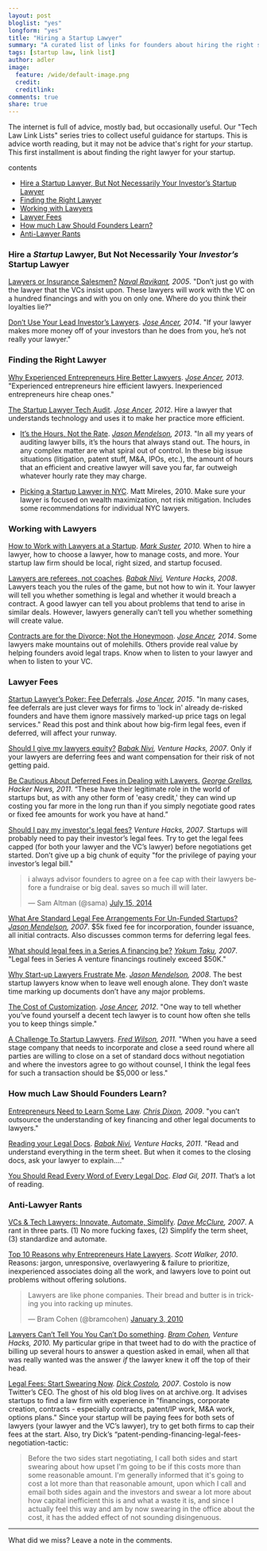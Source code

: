 ```yaml
---
layout: post
bloglist: "yes"
longform: "yes"
title: "Hiring a Startup Lawyer"
summary: "A curated list of links for founders about hiring the right startup lawyer."
tags: [startup law, link list]
author: adler
image:
  feature: /wide/default-image.png
  credit:
  creditlink:
comments: true
share: true
---
```


The internet is full of advice, mostly bad, but occasionally useful. Our "Tech Law Link Lists" series tries to collect useful guidance for startups. This is advice worth reading, but it may not be advice that's right for *your* startup. This first installment is about finding the right lawyer for your startup. 

<div class="toc">
<p>contents</p>
<ul>
<li><a href="#hire-a-startup-lawyer-but-not-necessarily-your-investors-startup-lawyer">Hire a Startup Lawyer, But Not Necessarily Your Investor’s Startup Lawyer</a></li>
<li><a href="#finding-the-right-lawyer">Finding the Right Lawyer</a></li>
<li><a href="#working-with-lawyers">Working with Lawyers</a></li>
<li><a href="#lawyer-fees">Lawyer Fees</a></li>
<li><a href="#how-much-law-should-founders-learn">How much Law Should Founders Learn?</a></li>
<li><a href="#anti-lawyer-rants">Anti-Lawyer Rants</a></li>
</ul>
</div>


### Hire a *Startup* Lawyer, But Not Necessarily Your *Investor’s* Startup Lawyer

[Lawyers or Insurance Salesmen?](http://startupboy.com/2005/11/30/lawyers-or-insurance-salesmen/) *[Naval Ravikant](https://twitter.com/naval), 2005*. "Don’t just go with the lawyer that the VCs insist upon. These lawyers will work with the VC on a hundred financings and with you on only one. Where do you think their loyalties lie?"

[Don’t Use Your Lead Investor’s Lawyers](http://siliconhillslawyer.com/2014/01/05/lead-investor-startup-lawyer-dont/). *[Jose Ancer](https://twitter.com/ancerj), 2014*. "If your lawyer makes more money off of your investors than he does from you, he’s not really your lawyer."

### Finding the Right Lawyer

[Why Experienced Entrepreneurs Hire Better Lawyers](http://siliconhillslawyer.com/2012/11/22/why-experienced-entrepreneurs-hire-better-lawyers/). *[Jose Ancer](https://twitter.com/ancerj), 2013*. "Experienced entrepreneurs hire efficient lawyers. Inexperienced entrepreneurs hire cheap ones."

[The Startup Lawyer Tech Audit](http://siliconhillslawyer.com/2012/05/16/the-startup-lawyer-tech-audit/). *[Jose Ancer](https://twitter.com/ancerj), 2012*. Hire a lawyer that understands technology and uses it to make her practice more efficient. 

* [It’s the Hours, Not the Rate](http://www.jasonmendelson.com/wp/archives/2013/01/its-the-hours-not-the-rate-why-most-people-focus-on-the-wrong-thing-when-choosing-a-lawyer.php). *[Jason Mendelson](https://twitter.com/jasonmendelson), 2013*. "In all my years of auditing lawyer bills, it’s the hours that always stand out.  The hours, in any complex matter are what spiral out of control.  In these big issue situations (litigation, patent stuff, M&A, IPOs, etc.), the amount of hours that an efficient and creative lawyer will save you far, far outweigh whatever hourly rate they may charge. 

* [Picking a Startup Lawyer in NYC](http://mattmireles.com/picking-a-startup-lawyer-in-nyc/). Matt Mireles, 2010. Make sure your lawyer is focused on wealth maximization, not risk mitigation. Includes some recommendations for individual NYC lawyers.  

### Working with Lawyers

[How to Work with Lawyers at a Startup](http://www.bothsidesofthetable.com/2010/01/21/how-to-work-with-lawyers-at-a-startup/). *[Mark Suster](https://twitter.com/msuster), 2010.*  When to hire a lawyer, how to choose a lawyer, how to manage costs, and more. Your startup law firm should be local, right sized, and startup focused.

[Lawyers are referees, not coaches](http://venturehacks.com/articles/referees). *[Babak Nivi](https://twitter.com/nivi), Venture Hacks, 2008*. Lawyers teach you the rules of the game, but not how to win it. Your lawyer will tell you whether something is legal and whether it would breach a contract. A good lawyer can tell you about problems that tend to arise in similar deals. However, lawyers generally can’t tell you whether something will create value. 

[Contracts are for the Divorce; Not the Honeymoon](http://siliconhillslawyer.com/2014/07/16/startup-contracts-divorce-marriage/). *[Jose Ancer](https://twitter.com/ancerj), 2014*. Some lawyers make mountains out of molehills. Others provide real value by helping founders avoid legal traps. Know when to listen to your lawyer and when to listen to your VC. 

### Lawyer Fees

[Startup Lawyer’s Poker: Fee Deferrals](http://siliconhillslawyer.com/2015/01/20/startup-lawyers-fee-deferrals/). *[Jose Ancer](https://twitter.com/ancerj), 2015*. "In many cases, fee deferrals are just clever ways for firms to 'lock in' already de-risked founders and have them ignore massively marked-up price tags on legal services." Read this post and think about how big-firm legal fees, even if deferred, will affect your runway. 

[Should I give my lawyers equity?](http://venturehacks.com/articles/lawyer-equity) *[Babak Nivi](https://twitter.com/nivi), Venture Hacks, 2007*. Only if your lawyers are deferring fees and want compensation for their risk of not getting paid.  

[Be Cautious About Deferred Fees in Dealing with Lawyers.](https://news.ycombinator.com/item?id=2350967) *[George Grellas](https://twitter.com/grellas), Hacker News, 2011*. “These have their legitimate role in the world of startups but, as with any other form of 'easy credit,' they can wind up costing you far more in the long run than if you simply negotiate good rates or fixed fee amounts for work you have at hand.”

[Should I pay my investor's legal fees?](http://venturehacks.com/articles/investors-legal-fee) *Venture Hacks, 2007*. Startups will probably need to pay their investor’s legal fees. Try to get the legal fees capped (for both your lawyer and the VC’s lawyer) before negotiations get started. Don’t give up a big chunk of equity "for the privilege of paying your investor’s legal bill." 

<blockquote class="twitter-tweet" lang="en"><p>i always advisor founders to agree on a fee cap with their lawyers before a fundraise or big deal. saves so much ill will later.</p>&mdash; Sam Altman (@sama) <a href="https://twitter.com/sama/status/489139344532189184">July 15, 2014</a></blockquote>
<script async src="//platform.twitter.com/widgets.js" charset="utf-8"></script>

[What Are Standard Legal Fee Arrangements For Un-Funded Startups?](http://www.askthevc.com/wp/archives/2007/06/what-are-standard-legal-fee-arrangments-for-un-funded-startups.html) *[Jason Mendelson](https://twitter.com/jasonmendelson), 2007*. $5k fixed fee for incorporation, founder issuance, all initial contracts. Also discusses common terms for deferring legal fees. 

[What should legal fees in a Series A financing be?](http://www.startupcompanylawyer.com/2007/12/08/what-should-legal-fees-in-a-series-a-financing-be/) *[Yokum Taku](https://twitter.com/Yokum), 2007*. "Legal fees in Series A venture financings routinely exceed $50K." 

[Why Start-up Lawyers Frustrate Me](http://www.jasonmendelson.com/wp/archives/2008/06/why-start-up-lawyers-frustrate-me.php). *[Jason Mendelson](https://twitter.com/jasonmendelson), 2008*. The best startup lawyers know when to leave well enough alone. They don’t waste time marking up documents don’t have any major problems. 

[The Cost of Customization](http://siliconhillslawyer.com/2012/07/17/the-cost-of-complexity/). *[Jose Ancer](https://twitter.com/ancerj), 2012*. "One way to tell whether you’ve found yourself a decent tech lawyer is to count how often she tells you to keep things simple."

[A Challenge To Startup Lawyers](http://avc.com/2011/03/a-challenge-to-startup-lawyers/). *[Fred Wilson](https://twitter.com/fredwilson), 2011.* "When you have a seed stage company that needs to incorporate and close a seed round where all parties are willing to close on a set of standard docs without negotiation and where the investors agree to go without counsel, I think the legal fees for such a transaction should be $5,000 or less." 

### How much Law Should Founders Learn? 

[Entrepreneurs Need to Learn Some Law](http://cdixon.org/2009/09/13/entrepreneurs-need-to-learn-some-law/). *[Chris Dixon](https://twitter.com/cdixon), 2009*. "you can’t outsource the understanding of key financing and other legal documents to lawyers."

[Reading your Legal Docs](http://venturehacks.com/articles/legal-docs). *[Babak Nivi](https://twitter.com/nivi), Venture Hacks, 2011*. "Read and understand everything in the term sheet. But when it comes to the closing docs, ask your lawyer to explain...."

[You Should Read Every Word of Every Legal Doc](http://blog.eladgil.com/2011/06/you-should-read-every-word-of-every.html). *Elad Gil, 2011*. That’s a lot of reading. 

### Anti-Lawyer Rants

[VCs & Tech Lawyers: Innovate, Automate, Simplify](http://500hats.typepad.com/500blogs/2007/09/vcs-tech-lawyer.html). *[Dave McClure](https://twitter.com/davemcclure), 2007*. A rant in three parts. (1) No more fucking faxes, (2) Simplify the term sheet,  (3) standardize and automate. 

[Top 10 Reasons why Entrepreneurs Hate Lawyers](http://venturehacks.com/articles/hate-lawyers). *Scott Walker, 2010*. Reasons: jargon, unresponsive, overlawyering & failure to prioritize, inexperienced associates doing all the work, and lawyers love to point out problems without offering solutions.  


<blockquote class="twitter-tweet" lang="en"><p>Lawyers are like phone companies. Their bread and butter is in tricking you into racking up minutes.</p>&mdash; Bram Cohen (@bramcohen) <a href="https://twitter.com/bramcohen/status/7336163022">January 3, 2010</a></blockquote>
<script async src="//platform.twitter.com/widgets.js" charset="utf-8"></script>

[Lawyers Can’t Tell You You Can’t Do something](http://venturehacks.com/articles/bram-cohen-lawyers). *[Bram Cohen](https://twitter.com/bramcohen), Venture Hacks, 2010.* My particular gripe in that tweet had to do with the practice of billing up several hours to answer a question asked in email, when all that was really wanted was the answer *if* the lawyer knew it off the top of their head. 

[Legal Fees: Start Swearing Now](https://web.archive.org/web/20130728083853/http://www.burningdoor.com/askthewizard/2007/04/legal_fees_start_swearing_now.html). *[Dick Costolo](https://twitter.com/dickc), 2007*. Costolo is now Twitter’s CEO. The ghost of his old blog lives on at archive.org. It advises startups to find a law firm with experience in "financings, corporate creation, contracts - especially contracts, patent/IP work, M&A work, options plans." Since your startup will be paying fees for both sets of lawyers (your lawyer and the VC’s lawyer), try to get both firms to cap their fees at the start. Also, try Dick’s “patent-pending-financing-legal-fees-negotiation-tactic: 

> Before the two sides start negotiating, I call both sides and start swearing about how upset I'm going to be if this costs more than some reasonable amount. I'm generally informed that it's going to cost a lot more than that reasonable amount, upon which I call and email both sides again and the investors and swear a lot more about how capital inefficient this is and what a waste it is, and since I actually feel this way and am by now swearing in the office about the cost, it has the added effect of not sounding disingenuous.

- - - 

What did we miss? Leave a note in the comments.  
